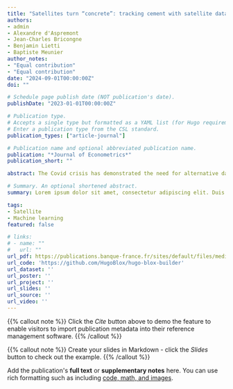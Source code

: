 ```yaml
---
title: "Satellites turn “concrete”: tracking cement with satellite data and neural networks"
authors:
- admin
- Alexandre d'Aspremont
- Jean-Charles Bricongne
- Benjamin Lietti
- Baptiste Meunier
author_notes:
- "Equal contribution"
- "Equal contribution"
date: "2024-09-01T00:00:00Z"
doi: ""

# Schedule page publish date (NOT publication's date).
publishDate: "2023-01-01T00:00:00Z"

# Publication type.
# Accepts a single type but formatted as a YAML list (for Hugo requirements).
# Enter a publication type from the CSL standard.
publication_types: ["article-journal"]

# Publication name and optional abbreviated publication name.
publication: "*Journal of Econometrics*"
publication_short: ""

abstract: The Covid crisis has demonstrated the need for alternative data, in real-time and with global coverage. This paper exploits daily infrared images from satellites to track economic activity in advanced and emerging countries. We first develop a framework to read, clean and exploit satellite images. We construct an algorithm based on the laws of physics and machine learning to detect the heat produced by cement plants in activity. This allows to monitor in real-time if a cement plant is functioning. Using this information on more than 500 plants, we construct a satellite-based index tracking activity. Using this satellite index outperforms benchmark models and alternative indicators for nowcasting the activity in the cement industry and in the construction sector. Exploring the granularity of daily and plant-level data, using neural networks yields significantly more accurate predictions. Overall, combining satellite images and machine learning allows to track industrial activity accurately.

# Summary. An optional shortened abstract.
summary: Lorem ipsum dolor sit amet, consectetur adipiscing elit. Duis posuere tellus ac convallis placerat. Proin tincidunt magna sed ex sollicitudin condimentum.

tags:
- Satellite
- Machine learning
featured: false

# links:
# - name: ""
#   url: ""
url_pdf: https://publications.banque-france.fr/sites/default/files/medias/documents/wp916_0.pdf
url_code: 'https://github.com/HugoBlox/hugo-blox-builder'
url_dataset: ''
url_poster: ''
url_project: ''
url_slides: ''
url_source: ''
url_video: ''
---
```


{{% callout note %}}
Click the *Cite* button above to demo the feature to enable visitors to import publication metadata into their reference management software.
{{% /callout %}}

{{% callout note %}}
Create your slides in Markdown - click the *Slides* button to check out the example.
{{% /callout %}}

Add the publication's **full text** or **supplementary notes** here. You can use rich formatting such as including [code, math, and images](https://docs.hugoblox.com/content/writing-markdown-latex/).
